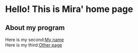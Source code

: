 # Hello! This is Mira' home page
## About my program

Here is my second:[My name](https://mirablues.github.io/Heqiong.github.io/my%20name.html)  
Here is my third:[Other page](https://mirablues.github.io/Heqiong.github.io/otherpage.md)
